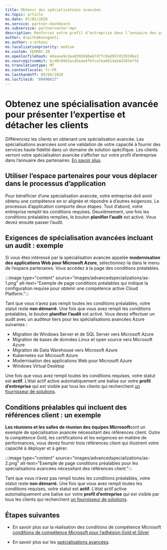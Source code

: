 ```yaml
---
title: Obtenir des spécialisations avancées
ms.topic: article
ms.date: 07/02/2020
ms.service: partner-dashboard
ms.subservice: partnercenter-mpn
description: Renforcez votre profil d’entreprise dans l’annuaire des partenaires. Découvrez comment obtenir des spécialisations avancées, ainsi que vos compétences Gold/Silver.
author: ArpithaKanuganti
ms.author: v-arkanu
ms.localizationpriority: medium
ms.custom: SEOMAY.20
ms.openlocfilehash: 4daaaa9cdaa0392b90a67d7fc0a8957d3393d6e3
ms.sourcegitcommit: bcd0c09d3acd5eae4fbfca7ea6614a54d203eff6
ms.translationtype: MT
ms.contentlocale: fr-FR
ms.lasthandoff: 09/04/2020
ms.locfileid: "89490617"
---
```

# <a name="earn-an-advanced-specialization-to-showcase-expertise-and-stand-out-to-customers"></a>Obtenez une spécialisation avancée pour présenter l’expertise et détacher les clients 

Différenciez les clients en obtenant une spécialisation avancée. Les spécialisations avancées sont une validation de votre capacité à fournir des services haute fidélité dans un domaine de solution spécifique. Les clients verront votre spécialisation avancée s’afficher sur votre profil d’entreprise dans l’annuaire des partenaires. [En savoir plus](https://partner.microsoft.com/membership/advanced-specialization).

## <a name="use-partner-center-to-move-through-the-application-process"></a>Utiliser l’espace partenaires pour vous déplacer dans le processus d’application

Pour bénéficier d’une spécialisation avancée, votre entreprise doit avoir obtenu une compétence en or alignée et répondre à d’autres exigences. Le processus d’application comporte deux étapes. Tout d’abord, votre entreprise remplit les conditions requises. Deuxièmement, une fois les conditions préalables remplies, le bouton **planifier l’audit** est activé. Vous devez ensuite passer l’audit. 

## <a name="advanced-specialization-requirements-that-include-an-audit-an-example"></a>Exigences de spécialisation avancées incluant un audit : exemple

Si vous êtes intéressé par la spécialisation avancée appelée **modernisation des applications Web pour Microsoft Azure**, sélectionnez-la dans le menu de l’espace partenaires. Vous accédez à la page des conditions préalables.

:::image type="content" source="images/advancedspecializations/as-1.png" alt-text="Exemple de page conditions préalables qui indique la configuration requise pour obtenir une compétence active Cloud Platform.":::


Tant que vous n’avez pas rempli toutes les conditions préalables, votre statut reste **non démarré.** Une fois que vous avez rempli les conditions préalables, le bouton **planifier l’audit** est activé. Vous devez effectuer un audit avec un auditeur tiers pour les spécialisations avancées Azure suivantes :
 
- Migration de Windows Server et de SQL Server vers Microsoft Azure
- Migration de bases de données Linux et open source vers Microsoft Azure
- Migration de Data Warehouse vers Microsoft Azure
- Kubernetes sur Microsoft Azure
- Modernisation des applications Web pour Microsoft Azure
- Windows Virtual Desktop


Une fois que vous avez rempli toutes les conditions requises, votre statut est **actif**. L’état actif active automatiquement une balise sur votre **profil d’entreprise** qui est visible par tous les clients qui recherchent [un fournisseur de solutions](https://www.microsoft.com/solution-providers/home).

## <a name="prerequisites-that-include-customer-references-an-example"></a>Conditions préalables qui incluent des références client : un exemple

**Les réunions et les salles de réunion des équipes Microsoft**sont un exemple de spécialisation avancée nécessitant des références client. Outre la compétence Gold, les certifications et les exigences en matière de performances, vous devez fournir trois références client qui illustrent votre capacité à déployer et à gérer.

:::image type="content" source="images/advancedspecializations/as-2.png" alt-text="Exemple de page conditions préalables pour les spécialisations avancées nécessitant des références client.":::

Tant que vous n’avez pas rempli toutes les conditions préalables, votre statut reste **non démarré.** Une fois que vous avez rempli toutes les conditions requises, votre statut est **actif**. L’état actif active automatiquement une balise sur votre **profil d’entreprise** qui est visible par tous les clients qui recherchent [un fournisseur de solutions](https://www.microsoft.com/solution-providers/home).

## <a name="next-steps"></a>Étapes suivantes

- En savoir plus sur la réalisation des conditions de compétence Microsoft [conditions de compétence Microsoft pour l’adhésion Gold et Silver](learn-about-competencies.md)

- En savoir plus sur les [spécialisations avancées](https://partner.microsoft.com/membership/advanced-specialization).
